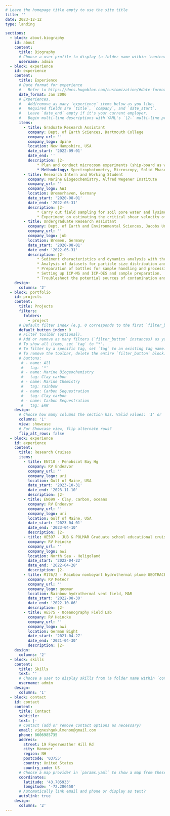 ```yaml
---
# Leave the homepage title empty to use the site title
title: ''
date: 2023-12-12
type: landing

sections:
  - block: about.biography
    id: about
    content:
      title: Biography
      # Choose a user profile to display (a folder name within `content/authors/`)
      username: admin
  - block: experience
    id: experience
    content:
      title: Experience
      # Date format for experience
      #   Refer to https://docs.hugoblox.com/customization/#date-format
      date_format: Jan 2006
      # Experiences.
      #   Add/remove as many `experience` items below as you like.
      #   Required fields are `title`, `company`, and `date_start`.
      #   Leave `date_end` empty if it's your current employer.
      #   Begin multi-line descriptions with YAML's `|2-` multi-line prefix.
      items:
        - title: Graduate Research Assistant
          company: Dept. of Earth Sciences, Dartmouth College
          company_url: ''
          company_logo: dpine
          location: New Hampshire, USA
          date_start: '2022-09-01'
          date_end: ''
          description: |2-
              * Plan and conduct microcosm experiments (ship-board as well as roller tank experiments in laboratory) and mesocosm experiments to understand the role of heterotrophic bacteria in carbon flux in the surface ocean in the presence of clay minerals.
              * Methodology: Spectrophotometry, Microscopy, Solid Phase Extraction, Mass Spectrometry
        - title: Research Intern and Working Student
          company: Marine Biogeochemistry, Alfred Wegener Institute
          company_url: ''
          company_logo: AWI
          location: Bremerhaven, Germany
          date_start: '2020-08-01'
          date_end: '2022-05-31'
          description: |2-
              * Carry out field sampling for soil pore water and lysimeter samples, and prepare nutrient, cations, isotope, DIC and Alkalinity samples for measurement on a weekly basis.
              * Experiment on estimating the critical shear velocity of Olivine sample by the implementation of a Gust chamber for simulating boundary layer shear stress conditions to determine the regimes to carry out Enhanced weathering project.
        - title: Undergraduate Research Assistant
          company: Dept. of Earth and Environmental Sciences, Jacobs University Bremen
          company_url: ''
          company_logo: jub
          location: Bremen, Germany
          date_start: '2020-08-01'
          date_end: '2022-05-31'
          description: |2-
              * Sediment characteristics and dynamics analysis with the aid of instruments such as LISST-100X, Settling column, Aqualogger, and Water-column simulator.
              * Analysis of datasets for particle size distribution and settling velocity using Python, MATLAB and Image analysis using ImageJ Fiji software.
              * Preparation of bottles for sample handling and processing, following certain acid-bath/wash and GEOTRACES protocol as needed.
              * Setting up ICP-MS and ICP-OES and sample preparation.
              * Troubleshoot the potential sources of contamination and optimise the blank by iterative blank measurements to eastablish a protocol for measuring Pt concentrations in picomolar range.
    design:
      columns: '2'
  - block: portfolio
    id: projects
    content:
      title: Projects
      filters:
        folders:
          - project
      # Default filter index (e.g. 0 corresponds to the first `filter_button` instance below).
      default_button_index: 0
      # Filter toolbar (optional).
      # Add or remove as many filters (`filter_button` instances) as you like.
      # To show all items, set `tag` to "*".
      # To filter by a specific tag, set `tag` to an existing tag name.
      # To remove the toolbar, delete the entire `filter_button` block.
      # buttons:
       # - name: All
       #   tag: '*'
       # - name: Marine Biogeochemistry
       #   tag: Clay carbon
       # - name: Marine Chemistry
       #   tag: rainbow
       # - name: Carbon Sequestration
       #   tag: Clay carbon
       # - name: Carbon Sequestration
       #   tag: ERW
    design:
      # Choose how many columns the section has. Valid values: '1' or '2'.
      columns: '1'
      view: showcase
      # For Showcase view, flip alternate rows?
      flip_alt_rows: false
  - block: experience
    id: experience
    content:
      title: Research Cruises
      items:
        - title: EN710 - Penobscot Bay Hg
          company: RV Endeavor
          company_url: ''
          company_logo: uri
          location: Gulf of Maine, USA
          date_start: '2023-10-31'
          date_end: '2023-11-10'
          description: |2-
        - title: EN699 - Clay, carbon, oceans
          company: RV Endeavor
          company_url: ''
          company_logo: uri
          location: Gulf of Maine, USA
          date_start: '2023-04-01'
          date_end: '2023-04-10'
          description: |2-
        - title: HE597 - JUB & POLMAR Graduate school educational cruise
          company: RV Heincke
          company_url: ''
          company_logo: awi
          location: North Sea - Heligoland
          date_start: '2022-04-22'
          date_end: '2022-04-28'
          description: |2-
        - title: M176/2 - Rainbow nonboyant hydrothermal plume GEOTRACES study
          company: RV Meteor
          company_url: ''
          company_logo: geomar
          location: Rainbow hydrothermal vent field, MAR
          date_start: '2022-08-30'
          date_end: '2022-10-06'
          description: |2-
        - title: HE575 - Oceanography Field Lab
          company: RV Heincke
          company_url: ''
          company_logo: awi
          location: German Bight
          date_start: '2021-04-27'
          date_end: '2021-04-30'
          description: |2-
    design:
      columns: '2'
  - block: skills
    content:
      title: Skills
      text: ''
      # Choose a user to display skills from (a folder name within `content/authors/`)
      username: admin
    design:
      columns: '1'
  - block: contact
    id: contact
    content:
      title: Contact
      subtitle:
      text: |-
      # Contact (add or remove contact options as necessary)
      email: vigneshgokulmenon@gmail.com
      phone: 8606985735
      address:
        street: 19 Fayerweather Hill Rd
        city: Hanover
        region: NH
        postcode: '03755'
        country: United States
        country_code: US
      # Choose a map provider in `params.yaml` to show a map from these coordinates
      coordinates:
        latitude: '43.705933' 
        longitude: '-72.286450'  
      # Automatically link email and phone or display as text?
      autolink: true
    design:
      columns: '2'
---
```

